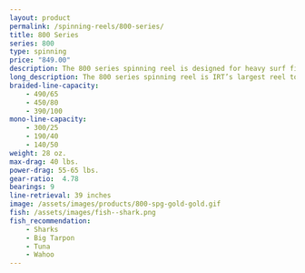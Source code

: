 ```yaml
---
layout: product
permalink: /spinning-reels/800-series/
title: 800 Series
series: 800
type: spinning
price: "849.00"
description: The 800 series spinning reel is designed for heavy surf fishing and medium offshore duties.
long_description: The 800 series spinning reel is IRT’s largest reel to date and is designed for heavy surf fishing and medium offshore duties, such as trolling for kingfish in the ocean. This is the reel that will best handle larger wahoo, tuna, amberjack, shark, and gaffer sized mahi mahi. With our optional Power Drag, this reel is capable of 55-65 lbs of drag.
braided-line-capacity: 
    - 490/65
    - 450/80
    - 390/100
mono-line-capacity:
    - 300/25
    - 190/40
    - 140/50
weight: 28 oz.
max-drag: 40 lbs.
power-drag: 55-65 lbs.
gear-ratio:  4.78
bearings: 9
line-retrieval: 39 inches
image: /assets/images/products/800-spg-gold-gold.gif
fish: /assets/images/fish--shark.png
fish_recommendation:
    - Sharks 
    - Big Tarpon
    - Tuna 
    - Wahoo
---
```


<div id='product-component-91d597647a3'></div>
<script type="text/javascript">
/*<![CDATA[*/

(function () {
  var scriptURL = 'https://sdks.shopifycdn.com/buy-button/latest/buy-button-storefront.min.js';
  if (window.ShopifyBuy) {
    if (window.ShopifyBuy.UI) {
      ShopifyBuyInit();
    } else {
      loadScript();
    }
  } else {
    loadScript();
  }

  function loadScript() {
    var script = document.createElement('script');
    script.async = true;
    script.src = scriptURL;
    (document.getElementsByTagName('head')[0] || document.getElementsByTagName('body')[0]).appendChild(script);
    script.onload = ShopifyBuyInit;
  }

  function ShopifyBuyInit() {
    var client = ShopifyBuy.buildClient({
      domain: 'the-innovative-shop.myshopify.com',
      apiKey: 'acb4a170c9887f82bda30e1714a08aca',
      appId: '6',
    });

    ShopifyBuy.UI.onReady(client).then(function (ui) {
      ui.createComponent('product', {
        id: [629328674871],
        node: document.getElementById('product-component-91d597647a3'),
        moneyFormat: '%24%7B%7Bamount%7D%7D',
        options: {
  "product": {
    "layout": "horizontal",
    "variantId": "all",
    "width": "100%",
    "contents": {
      "img": false,
      "imgWithCarousel": true,
      "variantTitle": false,
      "description": true,
      "buttonWithQuantity": false,
      "quantity": false
    },
    "styles": {
      "product": {
        "text-align": "left",
        "@media (min-width: 601px)": {
          "max-width": "100%",
          "margin-left": "0",
          "margin-bottom": "50px"
        }
      },
      "button": {
        "background-color": "#619e1b",
        "font-family": "Montserrat, sans-serif",
        ":hover": {
          "background-color": "#578e18"
        },
        "font-weight": "normal",
        ":focus": {
          "background-color": "#578e18"
        }
      },
      "variantTitle": {
        "font-family": "Open Sans, sans-serif",
        "font-weight": "normal"
      },
      "title": {
        "font-family": "Montserrat, sans-serif",
        "font-size": "26px"
      },
      "description": {
        "font-family": "Open Sans, sans-serif",
        "font-weight": "normal"
      },
      "price": {
        "font-family": "Open Sans, sans-serif",
        "font-size": "18px",
        "font-weight": "normal"
      },
      "compareAt": {
        "font-size": "15px",
        "font-family": "Open Sans, sans-serif",
        "font-weight": "normal"
      }
    },
    "googleFonts": [
      "Montserrat",
      "Open Sans",
      "Montserrat",
      "Open Sans",
      "Open Sans",
      "Open Sans"
    ]
  },
  "cart": {
    "contents": {
      "button": true
    },
    "styles": {
      "button": {
        "background-color": "#619e1b",
        "font-family": "Montserrat, sans-serif",
        ":hover": {
          "background-color": "#578e18"
        },
        "font-weight": "normal",
        ":focus": {
          "background-color": "#578e18"
        }
      },
      "footer": {
        "background-color": "#ffffff"
      }
    },
    "googleFonts": [
      "Montserrat"
    ]
  },
  "modalProduct": {
    "contents": {
      "img": false,
      "imgWithCarousel": true,
      "variantTitle": false,
      "buttonWithQuantity": true,
      "button": false,
      "quantity": false
    },
    "styles": {
      "product": {
        "@media (min-width: 601px)": {
          "max-width": "100%",
          "margin-left": "0px",
          "margin-bottom": "0px"
        }
      },
      "button": {
        "background-color": "#619e1b",
        "font-family": "Montserrat, sans-serif",
        ":hover": {
          "background-color": "#578e18"
        },
        "font-weight": "normal",
        ":focus": {
          "background-color": "#578e18"
        }
      },
      "variantTitle": {
        "font-family": "Open Sans, sans-serif",
        "font-weight": "normal"
      },
      "title": {
        "font-family": "Montserrat, sans-serif"
      },
      "description": {
        "font-family": "Open Sans, sans-serif",
        "font-weight": "normal"
      },
      "price": {
        "font-family": "Open Sans, sans-serif",
        "font-weight": "normal"
      },
      "compareAt": {
        "font-family": "Open Sans, sans-serif",
        "font-weight": "normal"
      }
    },
    "googleFonts": [
      "Montserrat",
      "Open Sans",
      "Montserrat",
      "Open Sans",
      "Open Sans",
      "Open Sans"
    ]
  },
  "toggle": {
    "styles": {
      "toggle": {
        "font-family": "Montserrat, sans-serif",
        "background-color": "#619e1b",
        ":hover": {
          "background-color": "#578e18"
        },
        "font-weight": "normal",
        ":focus": {
          "background-color": "#578e18"
        }
      }
    },
    "googleFonts": [
      "Montserrat"
    ]
  },
  "option": {
    "styles": {
      "label": {
        "font-family": "Open Sans, sans-serif"
      },
      "select": {
        "font-family": "Open Sans, sans-serif"
      }
    },
    "googleFonts": [
      "Open Sans",
      "Open Sans"
    ]
  },
  "productSet": {
    "styles": {
      "products": {
        "@media (min-width: 601px)": {
          "margin-left": "-20px"
        }
      }
    }
  }
}
      });
    });
  }
})();
/*]]>*/
</script>


